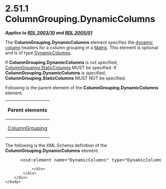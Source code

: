 <html dir="LTR" xmlns:mshelp="http://msdn.microsoft.com/mshelp" xmlns:ddue="http://ddue.schemas.microsoft.com/authoring/2003/5" xmlns:xlink="http://www.w3.org/1999/xlink" xmlns:tool="http://www.microsoft.com/tooltip">
    <head>
        <meta http-equiv="Content-Type" content="text/html; CHARSET=utf-8"></meta>
        <meta name="save" content="history"></meta>
        <title>2.51.1 ColumnGrouping.DynamicColumns</title>
        <xml>
            <mshelp:toctitle title="2.51.1 ColumnGrouping.DynamicColumns"></mshelp:toctitle>
            <mshelp:rltitle title="[MS-RDL]: ColumnGrouping.DynamicColumns"></mshelp:rltitle>
            <mshelp:keyword index="A" term="93bc7839-01a8-4d94-95d8-61cdc1d6135e"></mshelp:keyword>
            <mshelp:attr name="DCSext.ContentType" value="open specification"></mshelp:attr>
            <mshelp:attr name="AssetID" value="93bc7839-01a8-4d94-95d8-61cdc1d6135e"></mshelp:attr>
            <mshelp:attr name="TopicType" value="kbRef"></mshelp:attr>
            <mshelp:attr name="DCSext.Title" value="[MS-RDL]: ColumnGrouping.DynamicColumns" />
        </xml>
    </head>
    <body>
        <div id="header">
            <h1 class="heading">2.51.1 ColumnGrouping.DynamicColumns</h1>
        </div>
        <div id="mainSection">
            <div id="mainBody">
                <div id="allHistory" class="saveHistory"></div>
                <div id="sectionSection0" class="section" name="collapseableSection">
                    

<p><b><i>Applies to </i></b><a href="a7e2ad00-07c8-4f6d-80ab-3ad55df7b233.htm"><b><i>RDL 2003/10</i></b></a><b>
<i>and </i></b><a href="3ebe2912-4958-4832-b391-cad1f5e13338.htm"><b><i>RDL 2005/01</i></b></a></p>

<p>The <b>ColumnGrouping.DynamicColumns</b> element specifies
the <a href="b2482b3f-74ab-4ca8-a9e5-c07955011743.htm#gt_d8aee082-104c-4091-9a95-acfb945b489b">dynamic column</a>
headers for a column grouping in a <a href="25419c0a-c7c6-43d7-8ca5-1af842666dcb.htm">Matrix</a>. This element is
optional and is of type <a href="5a98a72e-ea10-4743-83fb-0cf6740c6635.htm">DynamicColumns</a>.
</p>

<p>If <b>ColumnGrouping.DynamicColumns</b> is not specified, <a href="5c587b52-ee3e-429d-8a04-1235bf7250da.htm">ColumnGrouping.StaticColumns</a>
MUST be specified. If <b>ColumnGrouping.DynamicColumns</b> is specified, <b>ColumnGrouping.StaticColumns</b>
MUST NOT be specified.</p>

<p>Following is the parent element of the <b>ColumnGrouping.DynamicColumns</b>
element.</p>

<table>
 <thead>
  <tr>
   <th>
   <p>Parent elements</p>
   </th>
  </tr>
 </thead>
 <tr>
  <td>
  <p><a href="dc090e7a-cb5f-477c-9157-b1a087d66cfc.htm">ColumnGrouping</a>
  </p>
  </td>
 </tr>
</table>

<p>The following is the XML Schema definition of the <b>ColumnGrouping.DynamicColumns</b>
element.           </p>

<dl>
<dd>
<div><pre> &lt;xsd:element name=&quot;DynamicColumns&quot; type=&quot;DynamicColumnsRowsType&quot; minOccurs=&quot;0&quot; /&gt;
</pre></div>
</dd></dl>


                </div>
            </div>
        </div>
    </body>
</html>